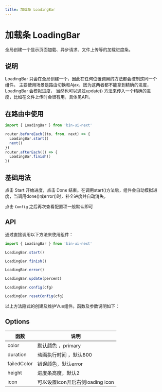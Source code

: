 ```yaml
---
title: 加载条 LoadingBar
---
```


# 加载条 LoadingBar

全局创建一个显示页面加载、异步请求、文件上传等的加载进度条。

## 说明

LoadingBar 只会在全局创建一个，因此在任何位置调用的方法都会控制这同一个组件。 主要使用场景是路由切换和Ajax，因为这两者都不能拿到精确的进度，LoadingBar 会模拟进度， 当然也可以通过update()
方法来传入一个精确的进度，比如在文件上传时会很有用，具体见API。

## 在路由中使用

```ts
import { LoadingBar } from 'bin-ui-next'

router.beforeEach((to, from, next) => {
  LoadingBar.start()
  next()
})
router.afterEach(() => {
  LoadingBar.finish()
})
```

## 基础用法

点击 Start 开始进度，点击 Done 结束。在调用start()方法后，组件会自动模拟进度，当调用done()或error()时，补全进度并自动消失。

点击 `Config` 之后再次查看配置项一般默认即可

<preview path="./demo/LoadingBar/Basic.vue"></preview>

## API

通过直接调用以下方法来使用组件：

```ts
import { LoadingBar } from 'bin-ui-next'

LoadingBar.start()

LoadingBar.finish()

LoadingBar.error()

LoadingBar.update(percent)

LoadingBar.config(cfg)

LoadingBar.resetConfig(cfg)
```

以上方法隐式的创建及维护Vue组件。函数及参数说明如下：

## Options

| 函数        | 说明                             |
| ----------- | -------------------------------- |
| color       | 默认颜色 ，primary               |
| duration    | 动画执行时间 ，默认800           |
| failedColor | 错误颜色，默认error              |
| height      | 进度条高度，默认2                |
| icon        | 可以设置icon开启右侧loading icon |
